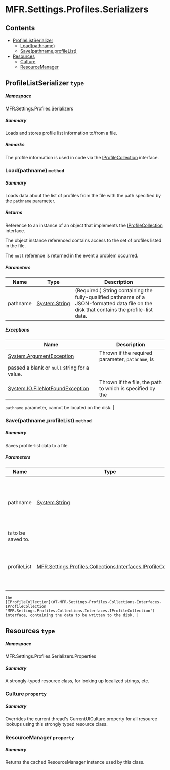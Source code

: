 <a name='assembly'></a>
# MFR.Settings.Profiles.Serializers

## Contents

- [ProfileListSerializer](#T-MFR-Settings-Profiles-Serializers-ProfileListSerializer 'MFR.Settings.Profiles.Serializers.ProfileListSerializer')
  - [Load(pathname)](#M-MFR-Settings-Profiles-Serializers-ProfileListSerializer-Load-System-String- 'MFR.Settings.Profiles.Serializers.ProfileListSerializer.Load(System.String)')
  - [Save(pathname,profileList)](#M-MFR-Settings-Profiles-Serializers-ProfileListSerializer-Save-System-String,MFR-Settings-Profiles-Collections-Interfaces-IProfileCollection- 'MFR.Settings.Profiles.Serializers.ProfileListSerializer.Save(System.String,MFR.Settings.Profiles.Collections.Interfaces.IProfileCollection)')
- [Resources](#T-MFR-Settings-Profiles-Serializers-Properties-Resources 'MFR.Settings.Profiles.Serializers.Properties.Resources')
  - [Culture](#P-MFR-Settings-Profiles-Serializers-Properties-Resources-Culture 'MFR.Settings.Profiles.Serializers.Properties.Resources.Culture')
  - [ResourceManager](#P-MFR-Settings-Profiles-Serializers-Properties-Resources-ResourceManager 'MFR.Settings.Profiles.Serializers.Properties.Resources.ResourceManager')

<a name='T-MFR-Settings-Profiles-Serializers-ProfileListSerializer'></a>
## ProfileListSerializer `type`

##### Namespace

MFR.Settings.Profiles.Serializers

##### Summary

Loads and stores profile list information to/from a file.

##### Remarks

The profile information is used in code via the [IProfileCollection](#T-MFR-Settings-Profiles-Collections-Interfaces-IProfileCollection 'MFR.Settings.Profiles.Collections.Interfaces.IProfileCollection') interface.

<a name='M-MFR-Settings-Profiles-Serializers-ProfileListSerializer-Load-System-String-'></a>
### Load(pathname) `method`

##### Summary

Loads data about the list of profiles from the file with the path specified by the `pathname` parameter.

##### Returns

Reference to an instance of an object that implements the [IProfileCollection](#T-MFR-Settings-Profiles-Collections-Interfaces-IProfileCollection 'MFR.Settings.Profiles.Collections.Interfaces.IProfileCollection') interface.



The object instance referenced contains access to the set of profiles listed in the file.



The `null` reference is returned in the event a problem occurred.

##### Parameters

| Name | Type | Description |
| ---- | ---- | ----------- |
| pathname | [System.String](http://msdn.microsoft.com/query/dev14.query?appId=Dev14IDEF1&l=EN-US&k=k:System.String 'System.String') | (Required.) String containing the fully-qualified pathname of a JSON-formatted data file on the disk that contains the profile-list data. |

##### Exceptions

| Name | Description |
| ---- | ----------- |
| [System.ArgumentException](http://msdn.microsoft.com/query/dev14.query?appId=Dev14IDEF1&l=EN-US&k=k:System.ArgumentException 'System.ArgumentException') | Thrown if the required parameter, `pathname`, is
passed a blank or `null` string for a value. |
| [System.IO.FileNotFoundException](http://msdn.microsoft.com/query/dev14.query?appId=Dev14IDEF1&l=EN-US&k=k:System.IO.FileNotFoundException 'System.IO.FileNotFoundException') | Thrown if the file, the path to which is specified by the
`pathname`
parameter, cannot be located on the disk. |

<a name='M-MFR-Settings-Profiles-Serializers-ProfileListSerializer-Save-System-String,MFR-Settings-Profiles-Collections-Interfaces-IProfileCollection-'></a>
### Save(pathname,profileList) `method`

##### Summary

Saves profile-list data to a file.

##### Parameters

| Name | Type | Description |
| ---- | ---- | ----------- |
| pathname | [System.String](http://msdn.microsoft.com/query/dev14.query?appId=Dev14IDEF1&l=EN-US&k=k:System.String 'System.String') | (Required.) String containing the pathname of the file that the data
    is to be saved to. |
| profileList | [MFR.Settings.Profiles.Collections.Interfaces.IProfileCollection](#T-MFR-Settings-Profiles-Collections-Interfaces-IProfileCollection 'MFR.Settings.Profiles.Collections.Interfaces.IProfileCollection') | (Required.) Reference to an instance of an object that implements
    the
    [IProfileCollection](#T-MFR-Settings-Profiles-Collections-Interfaces-IProfileCollection 'MFR.Settings.Profiles.Collections.Interfaces.IProfileCollection')
    interface, containing the data to be written to the disk. |

<a name='T-MFR-Settings-Profiles-Serializers-Properties-Resources'></a>
## Resources `type`

##### Namespace

MFR.Settings.Profiles.Serializers.Properties

##### Summary

A strongly-typed resource class, for looking up localized strings, etc.

<a name='P-MFR-Settings-Profiles-Serializers-Properties-Resources-Culture'></a>
### Culture `property`

##### Summary

Overrides the current thread's CurrentUICulture property for all
  resource lookups using this strongly typed resource class.

<a name='P-MFR-Settings-Profiles-Serializers-Properties-Resources-ResourceManager'></a>
### ResourceManager `property`

##### Summary

Returns the cached ResourceManager instance used by this class.
